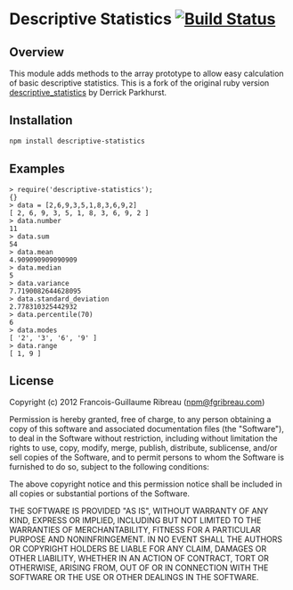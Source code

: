 Descriptive Statistics [![Build Status](https://secure.travis-ci.org/tapvt/descriptive_statistics.png)](http://travis-ci.org/tapvt/descriptive_statistics)
======================

Overview
--------

 This module adds methods to the array prototype to allow easy calculation of basic descriptive statistics. This is a fork of the original ruby version [descriptive_statistics](https://github.com/thirtysixthspan/descriptive_statistics) by Derrick Parkhurst.

Installation
------------

```bash
npm install descriptive-statistics
```

Examples
--------
```
> require('descriptive-statistics');
{}
> data = [2,6,9,3,5,1,8,3,6,9,2]
[ 2, 6, 9, 3, 5, 1, 8, 3, 6, 9, 2 ]
> data.number
11
> data.sum
54
> data.mean
4.909090909090909
> data.median
5
> data.variance
7.7190082644628095
> data.standard_deviation
2.778310325442932
> data.percentile(70)
6
> data.modes
[ '2', '3', '6', '9' ]
> data.range
[ 1, 9 ]
```


License
-------
Copyright (c) 2012 Francois-Guillaume Ribreau (npm@fgribreau.com)

Permission is hereby granted, free of charge, to any person obtaining a copy
of this software and associated documentation files (the "Software"), to deal
in the Software without restriction, including without limitation the rights
to use, copy, modify, merge, publish, distribute, sublicense, and/or sell
copies of the Software, and to permit persons to whom the Software is
furnished to do so, subject to the following conditions:

The above copyright notice and this permission notice shall be included in
all copies or substantial portions of the Software.

THE SOFTWARE IS PROVIDED "AS IS", WITHOUT WARRANTY OF ANY KIND, EXPRESS OR
IMPLIED, INCLUDING BUT NOT LIMITED TO THE WARRANTIES OF MERCHANTABILITY,
FITNESS FOR A PARTICULAR PURPOSE AND NONINFRINGEMENT. IN NO EVENT SHALL THE
AUTHORS OR COPYRIGHT HOLDERS BE LIABLE FOR ANY CLAIM, DAMAGES OR OTHER
LIABILITY, WHETHER IN AN ACTION OF CONTRACT, TORT OR OTHERWISE, ARISING FROM,
OUT OF OR IN CONNECTION WITH THE SOFTWARE OR THE USE OR OTHER DEALINGS IN
THE SOFTWARE.
